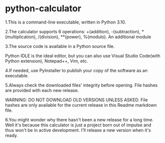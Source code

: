 # python-calculator

1.This is a command-line executable, written in Python 3.10.

2.The calculator supports 6 operations: +(addition), -(subtraction), *(multiplication), /(division), **(power), %(modulo). An additional module 

3.The source code is available in a Python source file.

Python IDLE is the ideal editor, but you can also use Visual Studio Code(with Python extension), Notepad++, Vim, etc.

4.If needed, use PyInstaller to publish your copy of the software as an executable.

5.Always check the downloaded files' integrity before opening. File hashes are provided with each new release.

WARNING: DO NOT DOWNLOAD OLD VERSIONS UNLESS ASKED. File hashes are only available for the current release in this Readme markdown file.

6.You might wonder why there hasn't been a new release for a long time. Well it's because this calculator is just a project born out of impulse and thus won't be in active development. I'll release a new version when it's ready.

